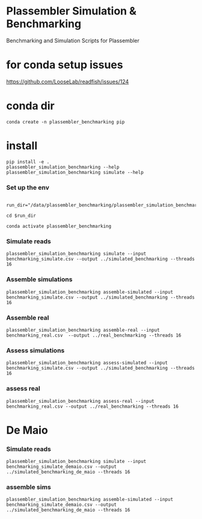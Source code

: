 # Plassembler Simulation & Benchmarking
Benchmarking and Simulation Scripts for Plassembler

# for conda setup issues
https://github.com/LooseLab/readfish/issues/124

# conda dir 

```
conda create -n plassembler_benchmarking pip
```

# install

```
pip install -e .
plassembler_simulation_benchmarking --help
plassembler_simulation_benchmarking simulate --help
```

### Set up the env

```

run_dir="/data/plassembler_benchmarking/plassembler_simulation_benchmarking"

cd $run_dir

conda activate plassembler_benchmarking

```

### Simulate reads

```
plassembler_simulation_benchmarking simulate --input benchmarking_simulate.csv --output ../simulated_benchmarking --threads 16
```

### Assemble simulations

```
plassembler_simulation_benchmarking assemble-simulated --input benchmarking_simulate.csv --output ../simulated_benchmarking --threads 16
```


### Assemble real

```
plassembler_simulation_benchmarking assemble-real --input benchmarking_real.csv  --output ../real_benchmarking --threads 16
```


### Assess simulations

```
plassembler_simulation_benchmarking assess-simulated --input benchmarking_simulate.csv --output ../simulated_benchmarking --threads 16
```

### assess real

```
plassembler_simulation_benchmarking assess-real --input benchmarking_real.csv --output ../real_benchmarking --threads 16
```

De Maio
======



### Simulate reads

```
plassembler_simulation_benchmarking simulate --input benchmarking_simulate_demaio.csv --output ../simulated_benchmarking_de_maio --threads 16
```


### assemble sims

```
plassembler_simulation_benchmarking assemble-simulated --input benchmarking_simulate_demaio.csv --output ../simulated_benchmarking_de_maio --threads 16
```